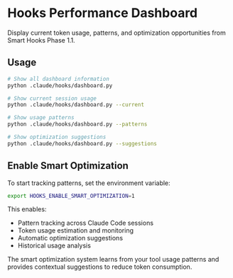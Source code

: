# Hooks Performance Dashboard

Display current token usage, patterns, and optimization opportunities from Smart Hooks Phase 1.1.

## Usage

```bash
# Show all dashboard information
python .claude/hooks/dashboard.py

# Show current session usage
python .claude/hooks/dashboard.py --current

# Show usage patterns
python .claude/hooks/dashboard.py --patterns

# Show optimization suggestions
python .claude/hooks/dashboard.py --suggestions
```

## Enable Smart Optimization

To start tracking patterns, set the environment variable:

```bash
export HOOKS_ENABLE_SMART_OPTIMIZATION=1
```

This enables:
- Pattern tracking across Claude Code sessions
- Token usage estimation and monitoring
- Automatic optimization suggestions
- Historical usage analysis

The smart optimization system learns from your tool usage patterns and provides contextual suggestions to reduce token consumption.